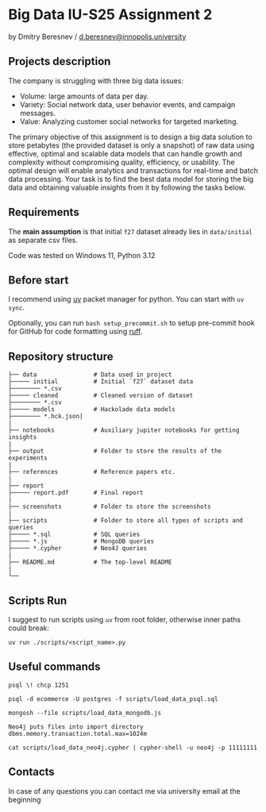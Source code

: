 # Big Data IU-S25 Assignment 2

by Dmitry Beresnev / <d.beresnev@innopolis.university>

## Projects description

The company is struggling with three big data issues:

- Volume: large amounts of data per day.
- Variety: Social network data, user behavior events, and campaign messages.
- Value: Analyzing customer social networks for targeted marketing.

The primary objective of this assignment is to design a big data solution to store petabytes (the provided dataset is only a snapshot) of raw data using effective, optimal and scalable data models that can handle growth and complexity without compromising quality, efficiency, or usability. The optimal design will enable analytics and transactions for real-time and batch data processing. Your task is to find the best data model for storing the big data and obtaining valuable insights from it by following the tasks below.

## Requirements

The **main assumption** is that initial `f27` dataset already lies in `data/initial` as separate csv files.

Code was tested on Windows 11, Python 3.12

## Before start

I recommend using [uv](https://docs.astral.sh/uv/) packet manager for python.
You can start with `uv sync`.

Optionally, you can run `bash setup_precommit.sh` to setup pre-commit hook for GitHub for code formatting using [ruff](https://docs.astral.sh/ruff/).

## Repository structure

```text
├── data                # Data used in project
├───── initial          # Initial `f27` dataset data
├──────── *.csv
├───── cleaned          # Cleaned version of dataset
├──────── *.csv
├───── models           # Hackolade data models
├──────── *.hck.json|
|
├── notebooks           # Auxiliary jupiter notebooks for getting insights
|
├── output              # Folder to store the results of the experiments
|
├── references          # Reference papers etc.
|
├── report
├───── report.pdf       # Final report
|
├── screenshots         # Folder to store the screenshots
|
├── scripts             # Folder to store all types of scripts and queries
├───── *.sql            # SQL queries
├───── *.js             # MongoDB queries
├───── *.cypher         # Neo4J queries
|
├── README.md           # The top-level README
|
└──
```

## Scripts Run

I suggest to run scripts using `uv` from root folder, otherwise inner paths could break:

`uv run ./scripts/<script_name>.py`

## Useful commands

`psql \! chcp 1251`

`psql -d ecommerce -U postgres -f scripts/load_data_psql.sql`

`mongosh --file scripts/load_data_mongodb.js`

`Neo4j puts files into import directory`
`dbms.memory.transaction.total.max=1024m`

`cat scripts/load_data_neo4j.cypher | cypher-shell -u neo4j -p 11111111`

## Contacts

In case of any questions you can contact me via university email at the beginning
